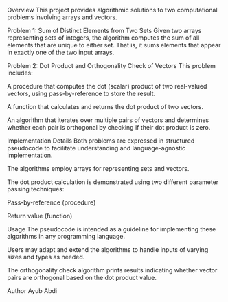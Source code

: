 Overview
This project provides algorithmic solutions to two computational problems involving arrays and vectors.

Problem 1: Sum of Distinct Elements from Two Sets
Given two arrays representing sets of integers, the algorithm computes the sum of all elements that are unique to either set. That is, it sums elements that appear in exactly one of the two input arrays.

Problem 2: Dot Product and Orthogonality Check of Vectors
This problem includes:

A procedure that computes the dot (scalar) product of two real-valued vectors, using pass-by-reference to store the result.

A function that calculates and returns the dot product of two vectors.

An algorithm that iterates over multiple pairs of vectors and determines whether each pair is orthogonal by checking if their dot product is zero.

Implementation Details
Both problems are expressed in structured pseudocode to facilitate understanding and language-agnostic implementation.

The algorithms employ arrays for representing sets and vectors.

The dot product calculation is demonstrated using two different parameter passing techniques:

Pass-by-reference (procedure)

Return value (function)

Usage
The pseudocode is intended as a guideline for implementing these algorithms in any programming language.

Users may adapt and extend the algorithms to handle inputs of varying sizes and types as needed.

The orthogonality check algorithm prints results indicating whether vector pairs are orthogonal based on the dot product value.

Author
Ayub Abdi 
